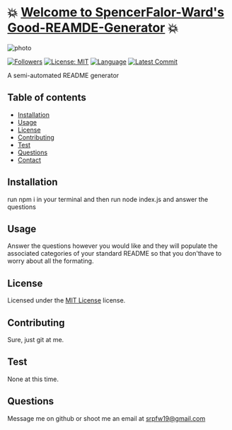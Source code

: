 # :boom: [Welcome to SpencerFalor-Ward's Good-REAMDE-Generator](https://spencerfalor-ward.github.io/HW-8-goodReadMe/) :boom:

![photo](https://avatars0.githubusercontent.com/u/56806215?v=4)


[![Followers](https://img.shields.io/github/followers/SpencerFalor-Ward?style=social)](https://github.com/SpencerFalor-Ward?tab=followers) [![License: MIT](https://img.shields.io/badge/License-MIT-yellow.svg)](https://opensource.org/licenses/MIT) [![Language](https://img.shields.io/github/languages/top/SpencerFalor-Ward/Sfw-Good-Read-Me-Generator)](https://github.com/SpencerFalor-Ward/Sfw-Good-Read-Me-Generator/search?l=javascript) [![Latest Commit](https://img.shields.io/github/last-commit/SpencerFalor-Ward/Sfw-Good-Read-Me-Generator)](https://github.com/SpencerFalor-Ward/Sfw-Good-Read-Me-Generator/graphs/commit-activity)

A semi-automated README generator

## Table of contents

- [Installation](#Installation)
- [Usage](#Usage)
- [License](#License)
- [Contributing](#Contributing)
- [Test](#Test)
- [Questions](#Questions)
- [Contact](#Contact)

## Installation

run npm i in your terminal and then run node index.js and answer the questions

## Usage

Answer the questions however you would like and they will populate the associated categories of your standard README so that you don'thave to worry about all the formating.

## License

Licensed under the [MIT License](https://choosealicense.com/licenses/mit/) license. 

## Contributing

Sure, just git at me.

## Test

None at this time.

## Questions

Message me on github or shoot me an email at srpfw19@gmail.com

